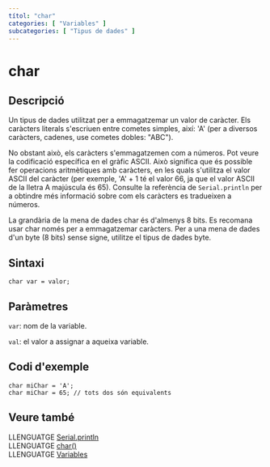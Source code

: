 ```yaml
---
títol: "char"
categories: [ "Variables" ]
subcategories: [ "Tipus de dades" ]
---
```


# char

## Descripció

Un tipus de dades utilitzat per a emmagatzemar un valor de caràcter. Els caràcters literals s'escriuen entre cometes simples, així: 'A' (per a diversos caràcters, cadenes, use cometes dobles: "ABC").

No obstant això, els caràcters s'emmagatzemen com a números. Pot veure la codificació específica en el gràfic ASCII. Això significa que és possible fer operacions aritmètiques amb caràcters, en les quals s'utilitza el valor ASCII del caràcter (per exemple, 'A' + 1 té el valor 66, ja que el valor ASCII de la lletra A majúscula és 65). Consulte la referència de `Serial.println` per a obtindre més informació sobre com els caràcters es tradueixen a números.

La grandària de la mena de dades char és d'almenys 8 bits. Es recomana usar char només per a emmagatzemar caràcters. Per a una mena de dades d'un byte (8 bits) sense signe, utilitze el tipus de dades byte.

## Sintaxi

`char var = valor;`

## Paràmetres

`var`: nom de la variable.

`val`: el valor a assignar a aqueixa variable.

## Codi d'exemple

```
char miChar = 'A';
char miChar = 65; // tots dos són equivalents
```

## Veure també

LLENGUATGE [Serial.println](../../Funcions/Comunicacio/Serial/Serial.println().md)  
LLENGUATGE [char()](../Conversio/char().md)  
LLENGUATGE [Variables](../Variables.md)
